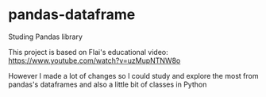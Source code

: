 # pandas-dataframe

Studing Pandas library

This project is based on Flai's educational video: https://www.youtube.com/watch?v=uzMupNTNW8o

However I made a lot of changes so I could study and explore the most from pandas's dataframes and also a little bit of classes in Python
